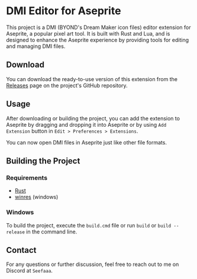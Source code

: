 # DMI Editor for Aseprite

This project is a DMI (BYOND's Dream Maker icon files) editor extension for Aseprite, a popular pixel art tool. It is built with Rust and Lua, and is designed to enhance the Aseprite experience by providing tools for editing and managing DMI files.

## Download

You can download the ready-to-use version of this extension from the [Releases](https://github.com/Seefaaa/aseprite-dmi/releases) page on the project's GitHub repository.

## Usage

After downloading or building the project, you can add the extension to Aseprite by dragging and dropping it into Aseprite or by using `Add Extension` button in `Edit > Preferences > Extensions`.

You can now open DMI files in Aseprite just like other file formats.

## Building the Project

### Requirements

- [Rust](https://www.rust-lang.org/)
- [winres](https://crates.io/crates/winres) (windows)

### Windows

To build the project, execute the `build.cmd` file or run `build` or `build --release` in the command line.

## Contact

For any questions or further discussion, feel free to reach out to me on Discord at `Seefaaa`.
